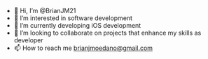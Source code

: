 - 👋 Hi, I’m @BrianJM21
- 👀 I’m interested in software development
- 🌱 I’m currently developing iOS development
- 💞️ I’m looking to collaborate on projects that enhance my skills as developer
- 📫 How to reach me brianjmoedano@gmail.com

<!---
BrianJM21/BrianJM21 is a ✨ special ✨ repository because its `README.md` (this file) appears on your GitHub profile.
You can click the Preview link to take a look at your changes.
--->
